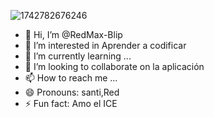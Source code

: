 ![1742782676246](https://github.com/user-attachments/assets/adaada2f-ee03-41fd-a945-9e9133dfe68b)
- 👋 Hi, I’m @RedMax-Blip
- 👀 I’m interested in Aprender a codificar
- 🌱 I’m currently learning ...
- 💞️ I’m looking to collaborate on la aplicación 
- 📫 How to reach me ...
- 😄 Pronouns: santi,Red
- ⚡ Fun fact: Amo el ICE

<!---
RedMax-Blip/RedMax-Blip is a ✨ special ✨ repository because its `README.md` (this file) appears on your GitHub profile.
You can click the Preview link to take a look at your changes.
--->
